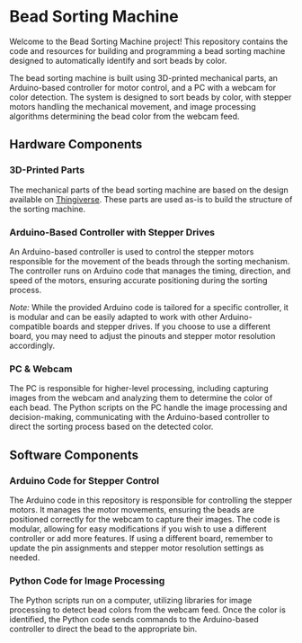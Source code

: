 # Bead Sorting Machine

Welcome to the Bead Sorting Machine project! This repository contains the code and resources for building and programming a bead sorting machine designed to automatically identify and sort beads by color.

The bead sorting machine is built using 3D-printed mechanical parts, an Arduino-based controller for motor control, and a PC with a webcam for color detection. The system is designed to sort beads by color, with stepper motors handling the mechanical movement, and image processing algorithms determining the bead color from the webcam feed.

## Hardware Components

### 3D-Printed Parts
The mechanical parts of the bead sorting machine are based on the design available on [Thingiverse](https://www.thingiverse.com/thing:5228416). These parts are used as-is to build the structure of the sorting machine.

### Arduino-Based Controller with Stepper Drives
An Arduino-based controller is used to control the stepper motors responsible for the movement of the beads through the sorting mechanism. The controller runs on Arduino code that manages the timing, direction, and speed of the motors, ensuring accurate positioning during the sorting process.

*Note:* While the provided Arduino code is tailored for a specific controller, it is modular and can be easily adapted to work with other Arduino-compatible boards and stepper drives. If you choose to use a different board, you may need to adjust the pinouts and stepper motor resolution accordingly.

### PC & Webcam
The PC is responsible for higher-level processing, including capturing images from the webcam and analyzing them to determine the color of each bead. The Python scripts on the PC handle the image processing and decision-making, communicating with the Arduino-based controller to direct the sorting process based on the detected color.

## Software Components

### Arduino Code for Stepper Control
The Arduino code in this repository is responsible for controlling the stepper motors. It manages the motor movements, ensuring the beads are positioned correctly for the webcam to capture their images. The code is modular, allowing for easy modifications if you wish to use a different controller or add more features. If using a different board, remember to update the pin assignments and stepper motor resolution settings as needed.

### Python Code for Image Processing
The Python scripts run on a computer, utilizing libraries for image processing to detect bead colors from the webcam feed. Once the color is identified, the Python code sends commands to the Arduino-based controller to direct the bead to the appropriate bin.
